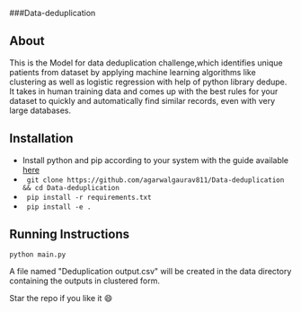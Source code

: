 ###Data-deduplication

## About

This is the Model for data deduplication challenge,which identifies unique patients from dataset by applying machine learning algorithms like clustering as well as logistic regression with help of python library dedupe.
It takes in human training data and comes up with the best rules for your dataset to quickly and automatically find similar records, even with very large databases.

## Installation

* Install python and pip according to your system with the guide available [here](http://docs.python-guide.org/en/latest/starting/installation/)
* ` git clone https://github.com/agarwalgaurav811/Data-deduplication && cd Data-deduplication`
* ` pip install -r requirements.txt`
* ` pip install -e .`

## Running Instructions
```
python main.py
```
A file named "Deduplication output.csv" will be created in the data directory containing the outputs in clustered form.


Star the repo if you like it :smile:
